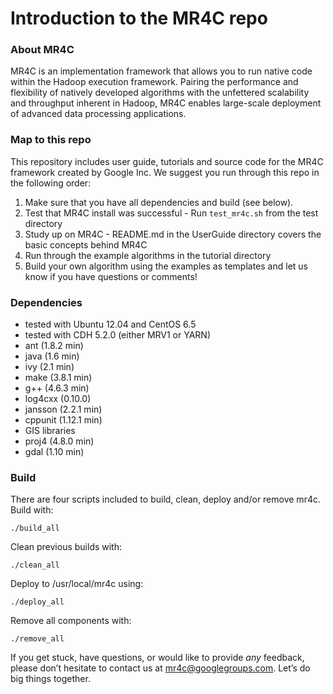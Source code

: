 Introduction to the MR4C repo
=========


### About MR4C

MR4C is an implementation framework that allows you to run native code within the Hadoop execution framework. 
Pairing the performance and flexibility of natively developed algorithms with the unfettered scalability and throughput inherent in Hadoop, 
MR4C enables large-scale deployment of advanced data processing applications.

### Map to this repo

This repository includes user guide, tutorials and source code for the MR4C framework created by Google Inc.
We suggest you run through this repo in the following order:

  1. Make sure that you have all dependencies and build (see below).
  2. Test that MR4C install was successful
    - Run `test_mr4c.sh` from the test directory
  3. Study up on MR4C
    - README.md in the UserGuide directory covers the basic concepts behind MR4C
  4. Run through the example algorithms in the tutorial directory
  5. Build your own algorithm using the examples as templates and let us know if you have questions or comments!
  
### Dependencies

* tested with Ubuntu 12.04 and CentOS 6.5
* tested with CDH 5.2.0 (either MRV1 or YARN)
* ant (1.8.2 min)
* java (1.6 min)
* ivy (2.1 min)
* make (3.8.1 min)
* g++ (4.6.3 min)
* log4cxx (0.10.0)
* jansson (2.2.1 min)
* cppunit (1.12.1 min)
* GIS libraries
 * proj4 (4.8.0 min)
 * gdal (1.10 min)

### Build

There are four scripts included to build, clean, deploy and/or remove mr4c. Build with:

    ./build_all
    
Clean previous builds with:

    ./clean_all
    
Deploy to /usr/local/mr4c using:

    ./deploy_all
    
Remove all components with:

    ./remove_all


If you get stuck, have questions, or would like to provide *any* feedback, please don’t hesitate to contact us at mr4c@googlegroups.com. 
Let’s do big things together.
